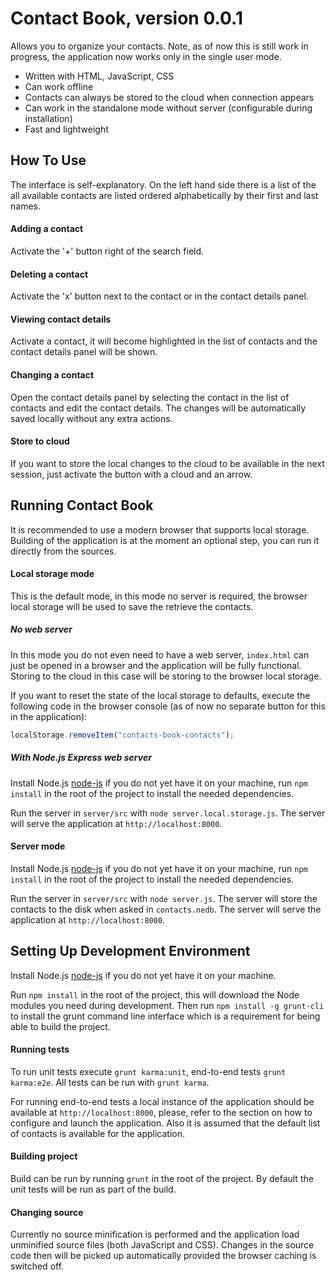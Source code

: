 Contact Book, version 0.0.1
============

Allows you to organize your contacts. Note, as of now this is still work in progress, the application now works only in the single user mode.

* Written with HTML, JavaScript, CSS
* Can work offline
* Contacts can always be stored to the cloud when connection appears
* Can work in the standalone mode without server (configurable during installation)
* Fast and lightweight

## How To Use

The interface is self-explanatory. On the left hand side there is a list of the all available contacts are listed ordered alphabetically by their first and last names.

#### Adding a contact

Activate the '+' button right of the search field.

#### Deleting a contact

Activate the 'x' button next to the contact or in the contact details panel.

#### Viewing contact details

Activate a contact, it will become highlighted in the list of contacts and the contact details panel will be shown.

#### Changing a contact

Open the contact details panel by selecting the contact in the list of contacts and edit the contact details. The changes will be automatically saved locally without any extra actions.

#### Store to cloud

If you want to store the local changes to the cloud to be available in the next session, just activate the
button with a cloud and an arrow.

## Running Contact Book

It is recommended to use a modern browser that supports local storage. Building of the application is at the moment an optional step, you can run it directly from the sources.

#### Local storage mode

This is the default mode, in this mode no server is required, the browser local storage will be used to save the retrieve the contacts.

##### No web server

In this mode you do not even need to have a web server, `index.html` can just be opened in a browser and the application will be fully functional. Storing to the cloud in this case will be storing to the browser local storage.

If you want to reset the state of the local storage to defaults, execute the following code in the browser console (as of now no separate button for this in the application):

```javascript
localStorage.removeItem("contacts-book-contacts");
```

##### With Node.js Express web server

Install Node.js [node-js][node-js] if you do not yet have it on your machine, run `npm install` in the root of the project to install the needed dependencies.

Run the server in `server/src` with `node server.local.storage.js`. The server will serve the application at `http://localhost:8000`.

#### Server mode

Install Node.js [node-js][node-js] if you do not yet have it on your machine, run `npm install` in the root of the project to install the needed dependencies.

Run the server in `server/src` with `node server.js`. The server will store the contacts to the disk when asked in `contacts.nedb`. The server will serve the application at `http://localhost:8000`.

## Setting Up Development Environment

Install Node.js [node-js][node-js] if you do not yet have it on your machine.

Run `npm install` in the root of the project, this will download the Node modules you need during
development. Then run `npm install -g grunt-cli` to install the grunt command line interface which is a requirement for being able to build the project.

#### Running tests

To run unit tests execute `grunt karma:unit`, end-to-end tests `grunt karma:e2e`. All tests can be run with `grunt karma`.

For running end-to-end tests a local instance of the application should be available at `http://localhost:8000`, please, refer to the section on how to configure and launch the application. Also it is assumed that the default list of contacts is available for the application.

#### Building project

Build can be run by running `grunt` in the root of the project. By default the unit tests will be run as part of the build.

#### Changing source

Currently no source minification is performed and the application load unminified source files (both JavaScript and CSS). Changes in the source code then will be picked up automatically provided the browser caching is switched off.

[node-js]: http://nodejs.org/